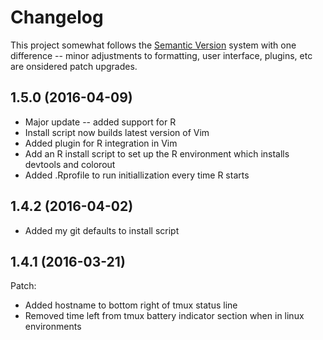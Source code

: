 # Changelog

This project somewhat follows the [Semantic Version](http://semver.org) system with one difference -- minor adjustments to formatting, user interface, plugins, etc are onsidered patch upgrades.

## 1.5.0 (2016-04-09)
- Major update -- added support for R
- Install script now builds latest version of Vim
- Added plugin for R integration in Vim
- Add an R install script to set up the R environment which installs devtools and colorout
- Added .Rprofile to run initiallization every time R starts

## 1.4.2 (2016-04-02)
- Added my git defaults to install script

## 1.4.1 (2016-03-21)

Patch:
- Added hostname to bottom right of tmux status line
- Removed time left from tmux battery indicator section when in linux environments
